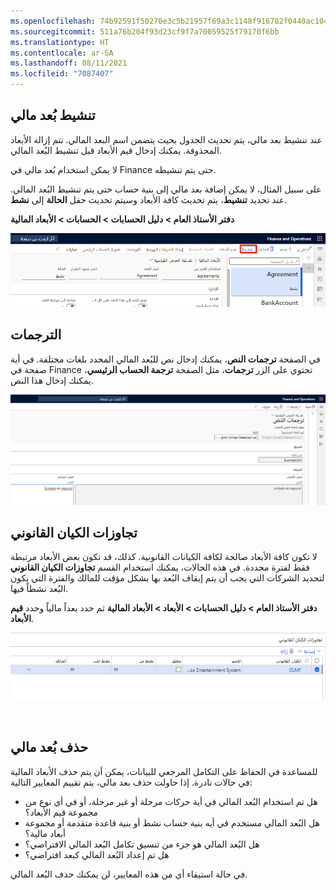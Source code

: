 ```yaml
---
ms.openlocfilehash: 74b92591f50270e3c5b21957f69a3c1148f916782f0440ac1041eb8b209bd03e
ms.sourcegitcommit: 511a76b204f93d23cf9f7a70059525f79170f6bb
ms.translationtype: HT
ms.contentlocale: ar-SA
ms.lasthandoff: 08/11/2021
ms.locfileid: "7087407"
---
```

## <a name="activate-a-financial-dimension"></a>تنشيط بُعد مالي 

عند تنشيط بعد مالي، يتم تحديث الجدول بحيث يتضمن اسم البعد المالي. تتم إزالة الأبعاد المحذوفة. يمكنك إدخال قيم الأبعاد قبل تنشيط البُعد المالي. 

لا يمكن استخدام بُعد مالي في Finance حتى يتم تنشيطه. 

على سبيل المثال، لا يمكن إضافة بعد مالي إلى بنية حساب حتى يتم تنشيط البُعد المالي. عند تحديد **تنشيط**، يتم تحديث كافة الأبعاد وسيتم تحديث حقل **الحالة** إلى **نشط**.

**دفتر الأستاذ العام > دليل الحسابات > الحسابات > الأبعاد المالية**
 
![لقطة شاشة لصفحة الأبعاد المالية مع تمييز تنشيط.](../media/activate-dim.png)

## <a name="translations"></a>الترجمات 

في الصفحة **ترجمات النص**، يمكنك إدخال نص للبُعد المالي المحدد بلغات مختلفة. في أية صفحة في Finance تحتوي على الزر **ترجمات**، مثل الصفحة **ترجمة الحساب الرئيسي**، يمكنك إدخال هذا النص.
 
[![لقطة شاشة لصفحة ترجمات النص في Finance and Operations.](../media/translation-1.png)](../media/translation-1.png#lightbox)

## <a name="legal-entity-overrides"></a>تجاوزات الكيان القانوني 

لا تكون كافة الأبعاد صالحة لكافة الكيانات القانونية. كذلك، قد تكون بعض الأبعاد مرتبطة فقط لفترة محددة. في هذه الحالات، يمكنك استخدام القسم **تجاوزات الكيان القانوني** لتحديد الشركات التي يجب أن يتم إيقاف البُعد بها بشكل مؤقت للمالك والفترة التي يكون البُعد نشطاً فيها.

**دفتر الأستاذ العام > دليل الحسابات > الأبعاد > الأبعاد المالية** ثم حدد بعداً مالياً وحدد **قيم الأبعاد**.
 
[![جزء لقطة شاشة لصفحة قسم تجاوزات الكيان القانوني في الأبعاد المالية.](../media/legal-entity-overrides.png)](../media/legal-entity-overrides.png#lightbox)


 
## <a name="delete-a-financial-dimension"></a>حذف بُعد مالي 

للمساعدة في الحفاظ على التكامل المرجعي للبيانات، يمكن أن يتم حذف الأبعاد المالية في حالات نادرة. إذا حاولت حذف بعد مالي، يتم تقييم المعايير التالية:

- هل تم استخدام البُعد المالي في أية حركات مرحلة أو غير مرحلة، أو في أي نوع من مجموعة قيم الأبعاد؟
- هل البُعد المالي مستخدم في أيه بنية حساب نشط أو بنية قاعدة متقدمة أو مجموعة أبعاد مالية؟
- هل البُعد المالي هو جزء من تنسيق تكامل البُعد المالي الافتراضي؟
- هل تم إعداد البُعد المالي كبعد افتراضي؟

في حالة استيفاء أي من هذه المعايير، لن يمكنك حذف البُعد المالي.


